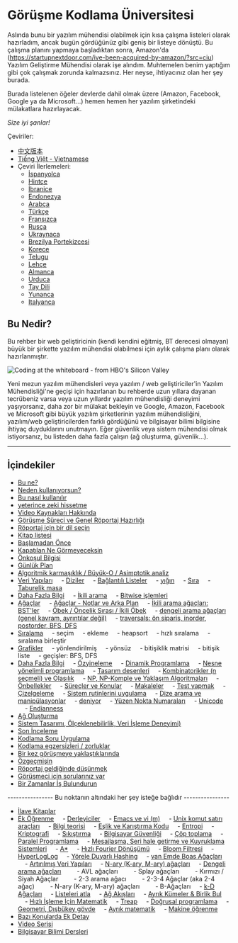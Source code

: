 # Görüşme Kodlama Üniversitesi

Aslında bunu bir yazılım mühendisi olabilmek için kısa çalışma listeleri olarak hazırladım, 
ancak bugün gördüğünüz gibi geniş bir listeye dönüştü.
Bu çalışma planını yapmaya başladıktan sonra, Amazon'da (https://startupnextdoor.com/ive-been-acquired-by-amazon/?src=ciu) Yazılım Geliştirme Mühendisi olarak işe alındım. 
Muhtemelen benim yaptığım gibi çok çalışmak zorunda kalmazsınız. 
Her neyse, ihtiyacınız olan her şey burada.

Burada listelenen öğeler devlerde dahil olmak üzere (Amazon, Facebook, Google ya da Microsoft...) hemen hemen her yazılım şirketindeki mülakatlara hazırlayacak.

*Size iyi şanlar!*

Çeviriler:
- [中文版本](#translations/README-cn.md)
- [Tiếng Việt - Vietnamese](#translations/README-vn.md)
- Çeviri İlerlemeleri:
    - [İspanyolca](#https://github.com/jwasham/coding-interview-university/issues/80)
    - [Hintçe](#https://github.com/jwasham/coding-interview-university/issues/81)
    - [İbranice](#https://github.com/jwasham/coding-interview-university/issues/82)
    - [Endonezya](#https://github.com/jwasham/coding-interview-university/issues/101)
    - [Arabça](#https://github.com/jwasham/coding-interview-university/issues/98)
    - [Türkçe](#https://github.com/jwasham/coding-interview-university/issues/90)
    - [Fransızca](#https://github.com/jwasham/coding-interview-university/issues/89)
    - [Rusça](#https://github.com/jwasham/coding-interview-university/issues/87)
    - [Ukraynaca](#https://github.com/jwasham/coding-interview-university/issues/106)
    - [Brezilya Portekizcesi](#https://github.com/jwasham/coding-interview-university/issues/113)
    - [Korece](#https://github.com/jwasham/coding-interview-university/issues/118)
    - [Telugu](#https://github.com/jwasham/coding-interview-university/issues/117)
    - [Lehçe](#https://github.com/jwasham/coding-interview-university/issues/122)
    - [Almanca](#https://github.com/jwasham/coding-interview-university/issues/135)
    - [Urduca](#https://github.com/jwasham/coding-interview-university/issues/140)
    - [Tay Dili](#https://github.com/jwasham/coding-interview-university/issues/156)
    - [Yunanca](#https://github.com/jwasham/coding-interview-university/issues/166)
    - [Italyanca](#https://github.com/jwasham/coding-interview-university/issues/170)

## Bu Nedir?

Bu rehber bir web geliştiricinin (kendi kendini eğitmiş, BT derecesi olmayan) büyük bir şirkette yazılım mühendisi olabilmesi için aylık çalışma planı olarak hazırlanmıştır.

![Coding at the whiteboard - from HBO's Silicon Valley](#https://dng5l3qzreal6.cloudfront.net/2016/Aug/coding_board_small-1470866369118.jpg)
 
Yeni mezun yazılım mühendisleri veya yazılım / web geliştiriciler'in Yazılım Mühendisliği'ne geçişi için hazırlanan bu rehberde uzun yıllara dayanan tecrübeniz varsa veya uzun yıllardır yazılım mühendisliği deneyimi yaşıyorsanız, daha zor bir mülakat bekleyin ve Google, Amazon, Facebook ve Microsoft gibi büyük yazılım şirketlerinin yazılım mühendisliğini, yazılım/web geliştiricilerden farklı gördüğünü ve bilgisayar bilimi bilgisine ihtiyaç duyduklarını unutmayın. Eğer güvenlik veya sistem mühendisi olmak istiyorsanız, bu listeden daha fazla çalışın (ağ oluşturma, güvenlik...).

---

## İçindekiler

- [Bu ne?](#bu-ne?)
- [Neden kullanıyorsun?](#neden-kullanıyorsun?)
- [Bu nasıl kullanılır](#bu-nasıl-kullanılır)
- [yeterince zeki hissetme](#yeterince-zeki-hissetme)
- [Video Kaynakları Hakkında](#video-kaynakları-hakkında)
- [Görüşme Süreci ve Genel Röportaj Hazırlığı](#görüşme-süreci-ve-genel-röportaj-hazırlığı)
- [Röportaj için bir dil seçin](#röportaj-için-bir-dil-seçin)
- [Kitap listesi](#kitap-listesi)
- [Başlamadan Önce](#başlamadan-önce)
- [Kapatılan Ne Görmeyeceksin](#kapatılan-ne-görmeyeceksin)
- [Önkoşul Bilgisi](#önkoşul-bilgisi)
- [Günlük Plan](#günlük-plan)
- [Algoritmik karmaşıklık / Büyük-O / Asimptotik analiz](#algoritmik-karmaşıklık---büyük-o---asimptotik-analiz)
- [Veri Yapıları](#veri-yapıları)
    - [Diziler](#diziler)
    - [Bağlantılı Listeler](#bağlantılı-listeler)
    - [yığın](#yığın)
    - [Sıra](#sıra)
    - [Taburelik masa](#taburelik-masa)
- [Daha Fazla Bilgi](#daha-fazla-bilgi)
    - [İkili arama](#i̇kili-arama)
    - [Bitwise işlemleri](#bitwise-işlemleri)
- [Ağaçlar](#ağaçlar)
    - [Ağaçlar - Notlar ve Arka Plan](#ağaçlar---notlar-ve-arka-plan)
    - [İkili arama ağaçları: BST'ler](#i̇kili-arama-ağaçları-bstler)
    - [Öbek / Öncelik Sırası / İkili Öbek](#öbek---öncelik-sırası---i̇kili-öbek)
    - [dengeli arama ağaçları (genel kavram, ayrıntılar değil)](#dengeli-arama-ağaçları-genel-kavram-ayrıntılar-değil)
    - [traversals: ön sipariş, inorder, postorder, BFS, DFS](#traversals-ön-sipariş--inorder--postorder--bfs--dfs)
- [Sıralama](#sıralama)
    - seçim
    - ekleme
    - heapsort
    - hızlı sıralama
    - sıralama birleştir
- [Grafikler](#grafikler)
    - yönlendirilmiş
    - yönsüz
    - bitişiklik matrisi
    - bitişik liste
    - geçişler: BFS, DFS
- [Daha Fazla Bilgi](#daha-fazla-bilgi)
    - [Özyineleme](#özyineleme)
    - [Dinamik Programlama](#dinamik-programlama)
    - [Nesne yönelimli programlama](#nesne-yönelimli-programlama)
    - [Tasarım desenleri](#tasarım-desenleri)
    - [Kombinatorikler (n seçmeli) ve Olasılık](#kombinatorikler-n-seçmeli-ve-olasılık)
    - [NP, NP-Komple ve Yaklaşım Algoritmaları](#np--np-komple-ve-yaklaşım-algoritmaları)
    - [Önbellekler](#önbellekler)
    - [Süreçler ve Konular](#süreçler-ve-konular)
    - [Makaleler](#makaleler)
    - [Test yapmak](#test-yapmak)
    - [Çizelgeleme](#çizelgeleme)
    - [Sistem rutinlerini uygulama](#sistem-rutinlerini-uygulama)
    - [Dize arama ve manipülasyonlar](#dize-arama-ve-manipülasyonlar)
    - [deniyor](#deniyor)
    - [Yüzen Nokta Numaraları](#yüzen-nokta-numaraları)
    - [Unicode](#unicode)
    - [Endianness](#endianness)
- [Ağ Oluşturma](#ağ-oluşturma)
- [Sistem Tasarımı, Ölçeklenebilirlik, Veri İşleme Deneyimi)](#sistem-tasarımı--ölçeklenebilirlik--veri-i̇şleme-deneyimi)
- [Son İnceleme](#son-i̇nceleme)
- [Kodlama Soru Uygulama](#kodlama-soru-uygulama)
- [Kodlama egzersizleri / zorluklar](#kodlama-egzersizleri---zorluklar)
- [Bir kez görüşmeye yaklaştıklarında](#bir-kez-görüşmeye-yaklaştıklarında)
- [Özgeçmişin](#özgeçmişin)
- [Röportaj geldiğinde düşünmek](#röportaj-geldiğinde-düşünmek)
- [Görüşmeci için sorularınız var](#görüşmeci-için-sorularınız-var)
- [Bir Zamanlar İş Bulundurun](#bir-zamanlar-i̇ş-bulundurun)

---------------- Bu noktanın altındaki her şey isteğe bağlıdır ----------------

- [İlave Kitaplar](#i̇lave-kitaplar)
- [Ek Öğrenme](#ek-öğrenme)
    - [Derleyiciler](#derleyiciler)
    - [Emacs ve vi (m)](#emacs-ve-vi-m)
    - [Unix komut satırı araçları](#unix-komut-satırı-araçları)
    - [Bilgi teorisi](#bilgi-teorisi)
    - [Eşlik ve Karıştırma Kodu](#eşlik-ve-karıştırma-kodu)
    - [Entropi](#entropi)
    - [Kriptografi](#kriptografi)
    - [Sıkıştırma](#sıkıştırma)
    - [Bilgisayar Güvenliği](#bilgisayar-güvenliği)
    - [Çöp toplama](#çöp-toplama)
    - [Paralel Programlama](#paralel-programlama)
    - [Mesajlaşma, Seri hale getirme ve Kuyruklama Sistemleri](#mesajlaşma-seri-hale-getirme-ve-kuyruklama-sistemleri)
    - [A*](#a)
    - [Hızlı Fourier Dönüşümü](#hızlı-fourier-dönüşümü)
    - [Bloom Filtresi](#bloom-filtresi)
    - [HyperLogLog](#hyperloglog)
    - [Yörele Duyarlı Hashing](#yörele-duyarlı-hashing)
    - [van Emde Boas Ağaçları](#van-emde-boas-ağaçları)
    - [Artırılmış Veri Yapıları](#artırılmış-veri-yapıları)
    - [N-ary (K-ary, M-ary) ağaçları](#n-ary-k-ary--m-ary-ağaçları)
    - [Dengeli arama ağaçları](#dengeli-arama-ağaçları)
        - AVL ağaçları
        - Splay ağaçları
        - Kırmızı / Siyah Ağaçlar
        - 2-3 arama ağacı
        - 2-3-4 Ağaçlar (aka 2-4 ağaç)
        - N-ary (K-ary, M-ary) ağaçları
        - B-Ağaçları
    - [k-D Ağaçları](#k-d-ağaçları)
    - [Listeleri atla](#listeleri-atla)
    - [Ağ Akışları](#ağ-akışları)
    - [Ayrık Kümeler & Birlik Bul](#ayrık-kümeler-&-birlik-bul)
    - [Hızlı İşleme İçin Matematik](#hızlı-i̇şleme-i̇çin-matematik)
    - [Treap](#treap)
    - [Doğrusal programlama](#doğrusal-programlama)
    - [Geometri, Dışbükey gövde](#geometri--dışbükey-gövde)
    - [Ayrık matematik](#ayrık-matematik)
    - [Makine öğrenme](#makine-öğrenme)
- [Bazı Konularda Ek Detay](#bazı-konularda-ek-detay)
- [Video Serisi](#video-serisi)
- [Bilgisayar Bilimi Dersleri](#bilgisayar-bilimi-dersleri)
